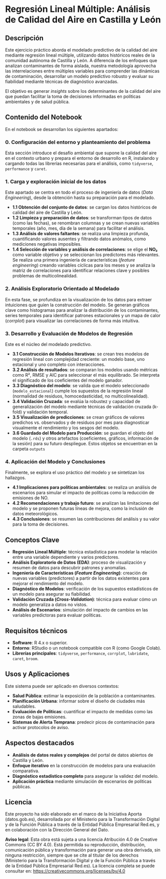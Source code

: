 # Regresión Lineal Múltiple: Análisis de Calidad del Aire en Castilla y León

## Descripción

Este ejercicio práctico aborda el modelado predictivo de la calidad del aire mediante regresión lineal múltiple, utilizando datos históricos reales de la comunidad autónoma de Castilla y León. A diferencia de los enfoques que analizan contaminantes de forma aislada, nuestra metodología aprovecha las interrelaciones entre múltiples variables para comprender las dinámicas de contaminación, desarrollar un modelo predictivo robusto y evaluar su fiabilidad mediante técnicas de diagnóstico avanzadas.

El objetivo es generar *insights* sobre los determinantes de la calidad del aire que puedan facilitar la toma de decisiones informadas en políticas ambientales y de salud pública.

## Contenido del Notebook

En el notebook se desarrollan los siguientes apartados:

### 0\. Configuración del entorno y planteamiento del problema

Esta sección introduce el desafío ambiental que supone la calidad del aire en el contexto urbano y prepara el entorno de desarrollo en R, instalando y cargando todas las librerías necesarias para el análisis, como `tidyverse`, `performance` y `caret`.

### 1\. Carga y exploración inicial de los datos

Este apartado se centra en todo el proceso de ingeniería de datos (*Data Engineering*), desde la obtención hasta su preparación para el modelado.

  - **1.1 Obtención del conjunto de datos**: se cargan los datos históricos de calidad del aire de Castilla y León.
  - **1.2 Limpieza y preparación de datos**: se transforman tipos de datos (como las fechas), se renombran columnas y se crean nuevas variables temporales (año, mes, día de la semana) para facilitar el análisis.
  - **1.3 Análisis de valores faltantes**: se realiza una limpieza profunda, cuantificando valores ausentes y filtrando datos anómalos, como mediciones negativas imposibles.
  - **1.4 Selección de variables y análisis de correlaciones**: se elige el **NO₂** como variable objetivo y se seleccionan los predictores más relevantes. Se realiza una primera ingeniería de características (*feature engineering*) creando variables cíclicas para los meses y se analiza la matriz de correlaciones para identificar relaciones clave y posibles problemas de multicolinealidad.

### 2\. Análisis Exploratorio Orientado al Modelado

En esta fase, se profundiza en la visualización de los datos para extraer intuiciones que guíen la construcción del modelo. Se generan gráficos clave como histogramas para analizar la distribución de los contaminantes, series temporales para identificar patrones estacionales y un mapa de calor (*corrplot*) para visualizar las correlaciones de forma más intuitiva.

### 3\. Desarrollo y Evaluación de Modelos de Regresión

Este es el núcleo del modelado predictivo.

  - **3.1 Construcción de Modelos Iterativos**: se crean tres modelos de regresión lineal con complejidad creciente: un modelo base, uno estacional y uno completo con interacciones.
  - **3.2 Análisis de resultados**: se comparan los modelos usando métricas como R², RMSE y AIC para seleccionar el más equilibrado. Se interpreta el significado de los coeficientes del modelo ganador.
  - **3.3 Diagnóstico del modelo**: se valida que el modelo seleccionado (`modelo_estacional`) cumple los supuestos de la regresión lineal (normalidad de residuos, homocedasticidad, no multicolinealidad).
  - **3.4 Validación Cruzada**: se evalúa la robustez y capacidad de generalización del modelo mediante técnicas de validación cruzada (k-fold) y validación temporal.
  - **3.5 Visualización de predicciones**: se crean gráficos de valores predichos vs. observados y de residuos por mes para diagnosticar visualmente el rendimiento y los sesgos del modelo.
  - **3.6 Guardado del Modelo para Producción**: se guardan el objeto del modelo (`.rds`) y otros artefactos (coeficientes, gráficos, información de la sesión) para su futuro despliegue. Estos objetos se encuentran en la carpeta `outputs`

### 4\. Aplicación del Modelo y Conclusiones

Finalmente, se explora el uso práctico del modelo y se sintetizan los hallazgos.

  - **4.1 Implicaciones para políticas ambientales**: se realiza un análisis de escenarios para simular el impacto de políticas como la reducción de emisiones de NO.
  - **4.2 Recomendaciones y trabajo futuro**: se analizan las limitaciones del modelo y se proponen futuras líneas de mejora, como la inclusión de datos meteorológicos.
  - **4.3 Conclusiones**: se resumen las contribuciones del análisis y su valor para la toma de decisiones.

## Conceptos Clave

  - **Regresión Lineal Múltiple**: técnica estadística para modelar la relación entre una variable dependiente y varios predictores.
  - **Análisis Exploratorio de Datos (EDA)**: proceso de visualización y resumen de datos para descubrir patrones y anomalías.
  - **Ingeniería de Características (*Feature Engineering*)**: creación de nuevas variables (predictores) a partir de los datos existentes para mejorar el rendimiento del modelo.
  - **Diagnóstico de Modelos**: verificación de los supuestos estadísticos de un modelo para asegurar su fiabilidad.
  - **Validación Cruzada (*Cross-Validation*)**: técnica para evaluar cómo un modelo generaliza a datos no vistos.
  - **Análisis de Escenarios**: simulación del impacto de cambios en las variables predictoras para evaluar políticas.

## Requisitos técnicos

  - **Software**: R 4.x o superior.
  - **Entorno**: RStudio o un notebook compatible con R (como Google Colab).
  - **Librerías principales**: `tidyverse`, `performance`, `corrplot`, `lubridate`, `caret`, `broom`.

## Usos y Aplicaciones

Este sistema puede ser aplicado en diversos contextos:

  - **Salud Pública**: estimar la exposición de la población a contaminantes.
  - **Planificación Urbana**: informar sobre el diseño de ciudades más saludables.
  - **Evaluación de Políticas**: cuantificar el impacto de medidas como las zonas de bajas emisiones.
  - **Sistemas de Alerta Temprana**: predecir picos de contaminación para activar protocolos de aviso.

## Aspectos destacados

  - **Análisis de datos reales y complejos** del portal de datos abiertos de Castilla y León.
  - **Enfoque iterativo** en la construcción de modelos para una evaluación comparativa.
  - **Diagnóstico estadístico completo** para asegurar la validez del modelo.
  - **Aplicación práctica** mediante simulación de escenarios de políticas públicas.

## Licencia

Este proyecto ha sido elaborado en el marco de la Iniciativa Aporta (datos.gob.es), desarrollada por el Ministerio para la Transformación Digital y de la Función Pública a través de la Entidad Pública Empresarial Red.es, y en colaboración con la Dirección General del Dato.

**Aviso legal**: Esta obra está sujeta a una licencia Atribución 4.0 de Creative Commons (CC BY 4.0). Está permitida su reproducción, distribución, comunicación pública y transformación para generar una obra derivada, sin ninguna restricción, siempre que se cite al titular de los derechos (Ministerio para la Transformación Digital y de la Función Pública a través de la Entidad Pública Empresarial Red.es). La licencia completa se puede consultar en: https://creativecommons.org/licenses/by/4.0
